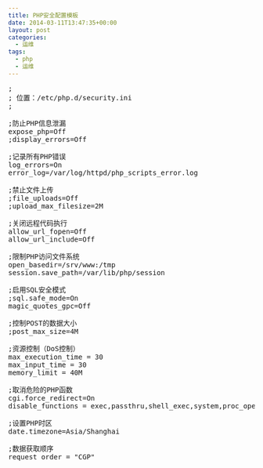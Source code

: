 ```yaml
---
title: PHP安全配置模板
date: 2014-03-11T13:47:35+00:00
layout: post
categories:
  - 运维
tags:
  - php
  - 运维
---
```

<pre>;
; 位置：/etc/php.d/security.ini
;

;防止PHP信息泄漏
expose_php=Off
;display_errors=Off

;记录所有PHP错误
log_errors=On
error_log=/var/log/httpd/php_scripts_error.log

;禁止文件上传
;file_uploads=Off
;upload_max_filesize=2M

;关闭远程代码执行
allow_url_fopen=Off
allow_url_include=Off

;限制PHP访问文件系统
open_basedir=/srv/www:/tmp
session.save_path=/var/lib/php/session

;启用SQL安全模式
;sql.safe_mode=On
magic_quotes_gpc=Off

;控制POST的数据大小
;post_max_size=4M

;资源控制（DoS控制）
max_execution_time = 30
max_input_time = 30
memory_limit = 40M

;取消危险的PHP函数
cgi.force_redirect=On
disable_functions = exec,passthru,shell_exec,system,proc_open,popen,curl_exec,curl_multi_exec,parse_ini_file,show_source

;设置PHP时区
date.timezone=Asia/Shanghai

;数据获取顺序
request_order = "CGP"
</pre>